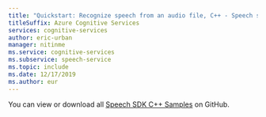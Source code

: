 ```yaml
---
title: "Quickstart: Recognize speech from an audio file, C++ - Speech service"
titleSuffix: Azure Cognitive Services
services: cognitive-services
author: eric-urban
manager: nitinme
ms.service: cognitive-services
ms.subservice: speech-service
ms.topic: include
ms.date: 12/17/2019
ms.author: eur
---
```


You can view or download all <a href="https://aka.ms/speech/github-cpp">Speech SDK C++ Samples</a> on GitHub. 
